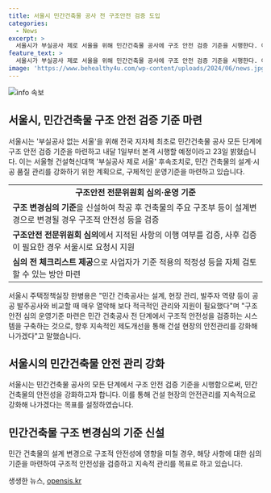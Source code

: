 ```yaml
---
title: 서울시 민간건축물 공사 전 구조안전 검증 도입
categories:
  - News
excerpt: >
  서울시가 부실공사 제로 서울을 위해 민간건축물 공사에 구조 안전 검증 기준을 시행한다. 이는 전국 지자체 최초로, 설계부터 시공까지 모든 단계에서 이뤄진다. 구조안전 전문위원회를 통해 건축물의 구조적 안전성을 강화하며, 구조 변경 시에도 검증을 실시한다. 또한, 심의 전 체크리스트를 제공하여 사업자가 스스로 검토할 수 있도록 한다. 서울시 주택정책실장은 건설 현장의 안전관리를 강화하기 위해 지속적인 제도개선을 추구할 것이라고 밝혔다.
feature_text: >
  서울시가 부실공사 제로 서울을 위해 민간건축물 공사에 구조 안전 검증 기준을 시행한다. 이는 전국 지자체 최초로, 설계부터 시공까지 모든 단계에서 이뤄진다. 구조안전 전문위원회를 통해 건축물의 구조적 안전성을 강화하며, 구조 변경 시에도 검증을 실시한다. 또한, 심의 전 체크리스트를 제공하여 사업자가 스스로 검토할 수 있도록 한다. 서울시 주택정책실장은 건설 현장의 안전관리를 강화하기 위해 지속적인 제도개선을 추구할 것이라고 밝혔다.
image: 'https://www.behealthy4u.com/wp-content/uploads/2024/06/news.jpg'
---
```


<p><img src="https://www.behealthy4u.com/wp-content/uploads/2024/06/news.jpg" alt="info 속보" /></p>

<h2 data-ke-size="size26">서울시, 민간건축물 구조 안전 검증 기준 마련</h2>

<p data-ke-size="size16">서울시는 '부실공사 없는 서울'을 위해 전국 지자체 최초로 민간건축물 공사 모든 단계에 구조 안전 검증 기준을 마련하고 내달 1일부터 본격 시행할 예정이라고 23일 밝혔습니다. 이는 서울형 건설혁신대책 '부실공사 제로 서울' 후속조치로, 민간 건축물의 설계·시공 품질 관리를 강화하기 위한 계획으로, 구체적인 운영기준을 마련하고 있습니다.</p>

<table>
  <tr>
    <td style="text-align: center; height: 17px;"><b>구조안전 전문위원회 심의·운영 기준</b></td>
  </tr>
  <tr>
    <td><b>구조 변경심의 기준</b>을 신설하여 착공 후 건축물의 주요 구조부 등이 설계변경으로 변경될 경우 구조적 안전성 등을 검증</td>
  </tr>
  <tr>
    <td><b>구조안전 전문위원회 심의</b>에서 지적된 사항의 이행 여부를 검증, 사후 검증이 필요한 경우 서울시로 요청시 지원</td>
  </tr>
  <tr>
    <td><b>심의 전 체크리스트 제공</b>으로 사업자가 기준 적용의 적정성 등을 자체 검토할 수 있는 방안 마련</td>
  </tr>
</table>

<p data-ke-size="size16">서울시 주택정책실장 한병용은 "민간 건축공사는 설계, 현장 관리, 발주자 역량 등이 공공 발주공사와 비교할 때 매우 열악해 보다 적극적인 관리와 지원이 필요했다"며 "구조 안전 심의 운영기준 마련은 민간 건축공사 전 단계에서 구조적 안전성을 검증하는 시스템을 구축하는 것으로, 향후 지속적인 제도개선을 통해 건설 현장의 안전관리를 강화해 나가겠다"고 말했습니다.</p>

<h2 data-ke-size="size26">서울시의 민간건축물 안전 관리 강화</h2>

<p data-ke-size="size16">서울시는 민간건축물 공사의 모든 단계에서 구조 안전 검증 기준을 시행함으로써, 민간 건축물의 안전성을 강화하고자 합니다. 이를 통해 건설 현장의 안전관리를 지속적으로 강화해 나가겠다는 목표를 설정하였습니다.</p>

<h2 data-ke-size="size26">민간건축물 구조 변경심의 기준 신설</h2>

<p data-ke-size="size16">민간 건축물의 설계 변경으로 구조적 안전성에 영향을 미칠 경우, 해당 사항에 대한 심의 기준을 마련하여 구조적 안전성을 검증하고 지속적 관리를 목표로 하고 있습니다.</p>
생생한 뉴스, <a href="https://opensis.kr" rel="dofollow">opensis.kr</a>


